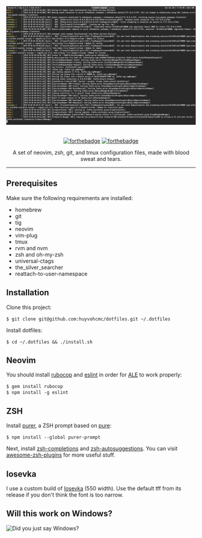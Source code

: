 <div align="center">

<img src="screenshot.png" />

<br />
<br />

[![forthebadge](https://forthebadge.com/images/badges/built-with-science.svg)](https://forthebadge.com)
[![forthebadge](https://forthebadge.com/images/badges/you-didnt-ask-for-this.svg)](https://forthebadge.com)

<p>A set of neovim, zsh, git, and tmux configuration files, made with blood sweat and tears.</p>

</div>

---

## Prerequisites

Make sure the following requirements are installed:

- homebrew
- git
- tig
- neovim
- vim-plug
- tmux
- rvm and nvm
- zsh and oh-my-zsh
- universal-ctags
- the_silver_searcher
- reattach-to-user-namespace

## Installation

Clone this project:

```
$ git clone git@github.com:huyvohcmc/dotfiles.git ~/.dotfiles
```

Install dotfiles:

```
$ cd ~/.dotfiles && ./install.sh
```

## Neovim

You should install [rubocop](https://github.com/bbatsov/rubocop) and [eslint](https://github.com/eslint/eslint) in order for [ALE](https://github.com/w0rp/ale) to work properly:

```
$ gem install rubocop
$ npm install -g eslint
```

## ZSH

Install [purer](https://github.com/DFurnes/purer), a ZSH prompt based on [pure](https://github.com/sindresorhus/pure):

```
$ npm install --global purer-prompt
```

Next, install [zsh-completions](https://github.com/zsh-users/zsh-completions) and [zsh-autosuggestions](https://github.com/zsh-users/zsh-autosuggestions). You can visit [awesome-zsh-plugins](https://github.com/unixorn/awesome-zsh-plugins) for more useful stuff.

## Iosevka

I use a custom build of [Iosevka](https://github.com/be5invis/Iosevka) (550 width). Use the default tff from its release if you don't think the font is too narrow.

## Will this work on Windows?

![Did you just say Windows?](http://i3.kym-cdn.com/photos/images/newsfeed/000/549/293/504.gif)
